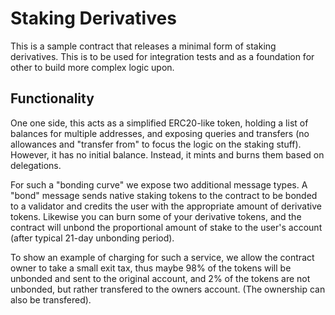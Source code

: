 # Staking Derivatives

This is a sample contract that releases a minimal form of staking derivatives.
This is to be used for integration tests and as a foundation for other to build
more complex logic upon.

## Functionality

One one side, this acts as a simplified ERC20-like token, holding a list of
balances for multiple addresses, and exposing queries and transfers (no
allowances and "transfer from" to focus the logic on the staking stuff).
However, it has no initial balance. Instead, it mints and burns them based on
delegations.

For such a "bonding curve" we expose two additional message types. A "bond"
message sends native staking tokens to the contract to be bonded to a validator
and credits the user with the appropriate amount of derivative tokens. Likewise
you can burn some of your derivative tokens, and the contract will unbond the
proportional amount of stake to the user's account (after typical 21-day
unbonding period).

To show an example of charging for such a service, we allow the contract owner
to take a small exit tax, thus maybe 98% of the tokens will be unbonded and sent
to the original account, and 2% of the tokens are not unbonded, but rather
transfered to the owners account. (The ownership can also be transfered).




